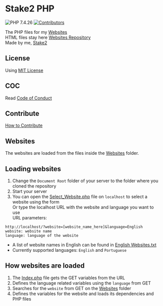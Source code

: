 # Stake2 PHP

![PHP 7.4.26](https://img.shields.io/badge/PHP-7.4.26-brightgreen.svg)
[![Contributors](https://img.shields.io/github/contributors/Stake2/Websites.svg)](https://github.com/Stake2/Websites/graphs/contributors)

The PHP files for my [Websites](https://thestake2.netlify.app/)<br>
HTML files stay here [Websites Repository](https://github.com/Stake2/Websites)<br>
Made by me, [Stake2](https://github.com/Stake2)

## License
Using [MIT License](https://github.com/Stake2/PHP/blob/main/LICENSE)<br>

## COC
Read [Code of Conduct](https://github.com/Stake2/PHP/blob/main/CODE_OF_CONDUCT.md)<br>

## Contribute
[How to Contribute](https://github.com/Stake2/PHP/blob/main/CONTRIBUTING.md)<br>

## Websites
The websites are loaded from the files inside the [Websites](https://github.com/Stake2/PHP/tree/main/Websites/) folder.<br>

## Loading websites
1. Change the ``Document Root`` folder of your server to the folder where you cloned the repository
2. Start your server
3. You can open the [Select_Website.php](https://github.com/Stake2/PHP/blob/main/Select_Website.php) file on ``localhost`` to select a website using the form<br>
Or type the localhost URL with the website and language you want to use<br>
URL parameters:
```
http://localhost/?website=[website_name_here]&language=English
website: website name
language: language of the website
```
- A list of website names in English can be found in [English Websites.txt](https://github.com/Stake2/Stake2-PHP/blob/main/Variables/Website%20PHP%20Files/Websites%20List/English%20Websites.txt)
- Currently supported languages: ``English`` and ``Portuguese``<br>

## How websites are loaded
1. The [Index.php](https://github.com/Stake2/stake2-php/blob/master/Index.php) file gets the GET variables from the URL<br>
2. Defines the language related variables using the ``language`` from GET
3. Searches for the ``website`` from GET on the [Websites](https://github.com/Stake2/PHP/tree/master/Websites) folder<br>
3. Defines the variables for the website and loads its dependencies and PHP files